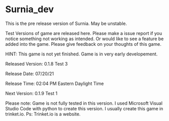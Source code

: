 # Surnia_dev
This is the pre release version of Surnia. May be unstable.

Test Versions of game are released here. Please make a issue report if you notice something not working as intended. Or would like to see a feature be added into the game.
Please give feedback on your thoughts of this game. 

HINT: This game is not yet finished. Game is in very early developement.


Released Version: 0.1.8 Test 3

Release Date: 07/20/21

Release Time: 02:04 PM Eastern Daylight Time


Next Version: 0.1.9 Test 1

Please note: Game is not fully tested in this version. I used Microsoft Visual Studio Code with python to create this version. I usually create this game in trinket.io. Ps: Trinket.io is a website.
